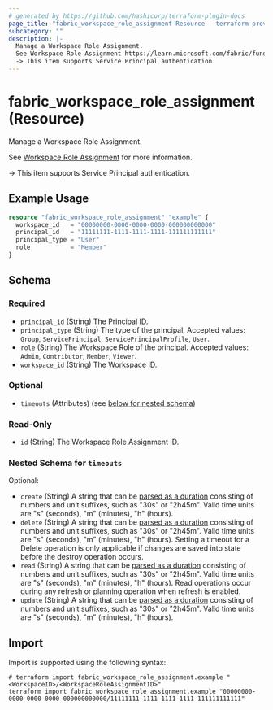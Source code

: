 ```yaml
---
# generated by https://github.com/hashicorp/terraform-plugin-docs
page_title: "fabric_workspace_role_assignment Resource - terraform-provider-fabric"
subcategory: ""
description: |-
  Manage a Workspace Role Assignment.
  See Workspace Role Assignment https://learn.microsoft.com/fabric/fundamentals/roles-workspaces for more information.
  -> This item supports Service Principal authentication.
---
```


# fabric_workspace_role_assignment (Resource)

Manage a Workspace Role Assignment.

See [Workspace Role Assignment](https://learn.microsoft.com/fabric/fundamentals/roles-workspaces) for more information.

-> This item supports Service Principal authentication.

## Example Usage

```terraform
resource "fabric_workspace_role_assignment" "example" {
  workspace_id   = "00000000-0000-0000-0000-000000000000"
  principal_id   = "11111111-1111-1111-1111-111111111111"
  principal_type = "User"
  role           = "Member"
}
```

<!-- schema generated by tfplugindocs -->
## Schema

### Required

- `principal_id` (String) The Principal ID.
- `principal_type` (String) The type of the principal. Accepted values: `Group`, `ServicePrincipal`, `ServicePrincipalProfile`, `User`.
- `role` (String) The Workspace Role of the principal. Accepted values: `Admin`, `Contributor`, `Member`, `Viewer`.
- `workspace_id` (String) The Workspace ID.

### Optional

- `timeouts` (Attributes) (see [below for nested schema](#nestedatt--timeouts))

### Read-Only

- `id` (String) The Workspace Role Assignment ID.

<a id="nestedatt--timeouts"></a>

### Nested Schema for `timeouts`

Optional:

- `create` (String) A string that can be [parsed as a duration](https://pkg.go.dev/time#ParseDuration) consisting of numbers and unit suffixes, such as "30s" or "2h45m". Valid time units are "s" (seconds), "m" (minutes), "h" (hours).
- `delete` (String) A string that can be [parsed as a duration](https://pkg.go.dev/time#ParseDuration) consisting of numbers and unit suffixes, such as "30s" or "2h45m". Valid time units are "s" (seconds), "m" (minutes), "h" (hours). Setting a timeout for a Delete operation is only applicable if changes are saved into state before the destroy operation occurs.
- `read` (String) A string that can be [parsed as a duration](https://pkg.go.dev/time#ParseDuration) consisting of numbers and unit suffixes, such as "30s" or "2h45m". Valid time units are "s" (seconds), "m" (minutes), "h" (hours). Read operations occur during any refresh or planning operation when refresh is enabled.
- `update` (String) A string that can be [parsed as a duration](https://pkg.go.dev/time#ParseDuration) consisting of numbers and unit suffixes, such as "30s" or "2h45m". Valid time units are "s" (seconds), "m" (minutes), "h" (hours).

## Import

Import is supported using the following syntax:

```shell
# terraform import fabric_workspace_role_assignment.example "<WorkspaceID>/<WorkspaceRoleAssignmentID>"
terraform import fabric_workspace_role_assignment.example "00000000-0000-0000-0000-000000000000/11111111-1111-1111-1111-111111111111"
```
